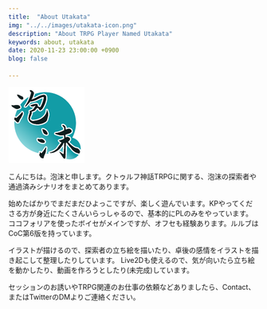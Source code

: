 ```yaml
---
title:  "About Utakata"
img: "../../images/utakata-icon.png"
description: "About TRPG Player Named Utakata"
keywords: about, utakata
date: 2020-11-23 23:00:00 +0900
blog: false

---
```


![logo](../../images/utakata-icon.png)

こんにちは。泡沫と申します。クトゥルフ神話TRPGに関する、泡沫の探索者や通過済みシナリオをまとめてあります。

始めたばかりでまだまだひよっこですが、楽しく遊んでいます。KPやってくださる方が身近にたくさんいらっしゃるので、基本的にPLのみをやっています。
ココフォリアを使ったボイセがメインですが、オフセも経験あります。ルルブはCoC第6版を持っています。

イラストが描けるので、探索者の立ち絵を描いたり、卓後の感情をイラストを描き起こして整理したりしています。
Live2Dも使えるので、気が向いたら立ち絵を動かしたり、動画を作ろうとしたり(未完成)しています。

セッションのお誘いやTRPG関連のお仕事の依頼などありましたら、Contact、またはTwitterのDMよりご連絡ください。
